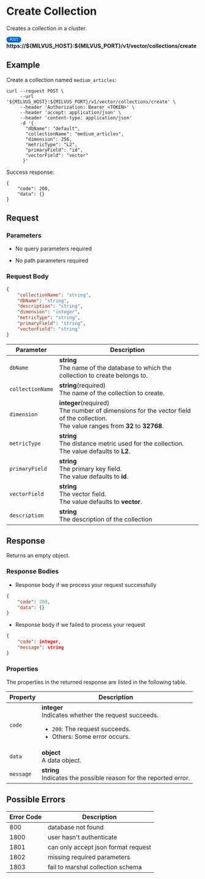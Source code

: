 # Create Collection

Creates a collection in a cluster.

<div>
    <div style="display: inline-block; background: #026aca; font-size: 0.6em; border-radius: 10px; color: #ffffff; padding: 0.3em 1em;">
        <span>POST</span>
    </div>
    <span style="font-weight: bold;">  https://${MILVUS_HOST}:${MILVUS_PORT}/v1/vector/collections/create</span>
</div>

## Example


Create a collection named `medium_articles`:

```shell
curl --request POST \
     --url '${MILVUS_HOST}:${MILVUS_PORT}/v1/vector/collections/create' \
     --header 'Authorization: Bearer <TOKEN>' \
     --header 'accept: application/json' \
     --header 'content-type: application/json'
     -d '{
       "dbName": "default",   
       "collectionName": "medium_articles",
       "dimension": 256,
       "metricType": "L2",
       "primaryField": "id",
       "vectorField": "vector"
      }'
```

Success response:

```shell
{
    "code": 200,
    "data": {}
}
```



## Request

### Parameters

- No query parameters required

- No path parameters required

### Request Body

```json
{
    "collectionName": "string",
    "dbName": "string",
    "description": "string",
    "dimension": "integer",
    "metricType": "string",
    "primaryField": "string",
    "vectorField": "string"
}
```

| Parameter        | Description                                                                               |
|------------------|-------------------------------------------------------------------------------------------|
| `dbName`  | **string**<br>The name of the database to which the collection to create belongs to. |
| `collectionName`  | **string**(required)<br>The name of the collection to create.|
| `dimension`  | **integer**(required)<br>The number of dimensions for the vector field of the collection.<br>The value ranges from **32** to **32768**.|
| `metricType`  | **string**<br>The distance metric used for the collection.<br>The value defaults to **L2**.|
| `primaryField`  | **string**<br>The primary key field.<br>The value defaults to **id**.|
| `vectorField`  | **string**<br>The vector field.<br>The value defaults to **vector**.|
| `description`  | **string**<br>The description of the collection|

## Response

Returns an empty object.

### Response Bodies

- Response body if we process your request successfully

```json
{
    "code": 200,
    "data": {}
}
```

- Response body if we failed to process your request

```json
{
    "code": integer,
    "message": string
}
```

### Properties

The properties in the returned response are listed in the following table.

| Property | Description                                                                                                                                 |
|----------|---------------------------------------------------------------------------------------------------------------------------------------------|
| `code`   | **integer**<br>Indicates whether the request succeeds.<br><ul><li>`200`: The request succeeds.</li><li>Others: Some error occurs.</li></ul> |
| `data`    | **object**<br>A data object. |
| `message`  | **string**<br>Indicates the possible reason for the reported error. |

## Possible Errors

| Error Code | Description |
| --- | --- |
| 800 | database not found |
| 1800 | user hasn't authenticate |
| 1801 | can only accept json format request |
| 1802 | missing required parameters |
| 1803 | fail to marshal collection schema |
